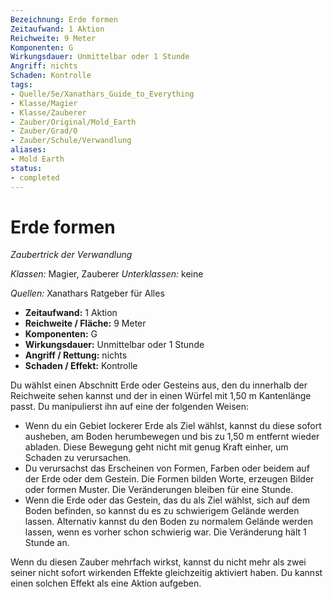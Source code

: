 ```yaml
---
Bezeichnung: Erde formen
Zeitaufwand: 1 Aktion
Reichweite: 9 Meter
Komponenten: G
Wirkungsdauer: Unmittelbar oder 1 Stunde
Angriff: nichts
Schaden: Kontrolle
tags: 
- Quelle/5e/Xanathars_Guide_to_Everything
- Klasse/Magier
- Klasse/Zauberer
- Zauber/Original/Mold_Earth
- Zauber/Grad/0
- Zauber/Schule/Verwandlung
aliases: 
- Mold Earth
status:
- completed
---
```

# Erde formen
_Zaubertrick der Verwandlung_

_Klassen:_ Magier, Zauberer
_Unterklassen:_ keine

_Quellen:_ Xanathars Ratgeber für Alles

- **Zeitaufwand:** 1 Aktion
- **Reichweite / Fläche:** 9 Meter
- **Komponenten:** G
- **Wirkungsdauer:** Unmittelbar oder 1 Stunde
- **Angriff / Rettung:** nichts
- **Schaden / Effekt:**  Kontrolle

Du wählst einen Abschnitt Erde oder Gesteins aus, den du innerhalb der Reichweite sehen kannst und der in einen Würfel mit 1,50 m Kantenlänge passt. Du manipulierst ihn auf eine der folgenden Weisen:

- Wenn du ein Gebiet lockerer Erde als Ziel wählst, kannst du diese sofort ausheben, am Boden herumbewegen und bis zu 1,50 m entfernt wieder abladen. Diese Bewegung geht nicht mit genug Kraft einher, um Schaden zu verursachen.
- Du verursachst das Erscheinen von Formen, Farben oder beidem auf der Erde oder dem Gestein. Die Formen bilden Worte, erzeugen Bilder oder formen Muster. Die Veränderungen bleiben für eine Stunde.
- Wenn die Erde oder das Gestein, das du als Ziel wählst, sich auf dem Boden befinden, so kannst du es zu schwierigem Gelände werden lassen. Alternativ kannst du den Boden zu normalem Gelände werden lassen, wenn es vorher schon schwierig war. Die Veränderung hält 1 Stunde an.

Wenn du diesen Zauber mehrfach wirkst, kannst du nicht mehr als zwei seiner nicht sofort wirkenden Effekte gleichzeitig aktiviert haben. Du kannst einen solchen Effekt als eine Aktion aufgeben.